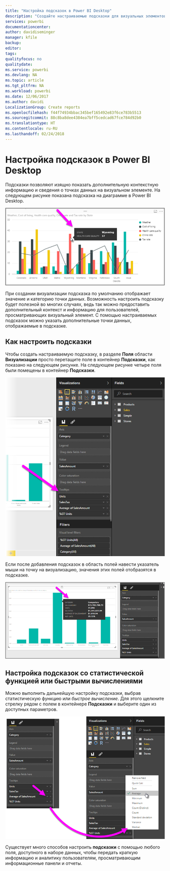 ```yaml
---
title: "Настройка подсказок в Power BI Desktop"
description: "Создайте настраиваемые подсказки для визуальных элементов с помощью перетаскивания."
services: powerbi
documentationcenter: 
author: davidiseminger
manager: kfile
backup: 
editor: 
tags: 
qualityfocus: no
qualitydate: 
ms.service: powerbi
ms.devlang: NA
ms.topic: article
ms.tgt_pltfrm: NA
ms.workload: powerbi
ms.date: 12/06/2017
ms.author: davidi
LocalizationGroup: Create reports
ms.openlocfilehash: f44f74934bbac345bef165492e83f6ce783b5513
ms.sourcegitcommit: 88c8ba8dee4384ea7bff5cedcad67fce784d92b0
ms.translationtype: HT
ms.contentlocale: ru-RU
ms.lasthandoff: 02/24/2018
---
```

# <a name="customizing-tooltips-in-power-bi-desktop"></a>Настройка подсказок в Power BI Desktop
Подсказки позволяют изящно показать дополнительную контекстную информацию и сведения о точках данных на визуальном элементе. На следующем рисунке показана подсказка на диаграмме в Power BI Desktop.

![](media/desktop-custom-tooltips/custom-tooltips_1.png)

При создании визуализации подсказка по умолчанию отображает значение и категорию точки данных. Возможность настроить подсказку будет полезной во многих случаях, ведь так можно предоставить дополнительный контекст и информацию для пользователей, просматривающих визуальный элемент. С помощью настраиваемых подсказок можно указать дополнительные точки данных, отображаемые в подсказке.

## <a name="how-to-customize-tooltips"></a>Как настроить подсказки
Чтобы создать настраиваемую подсказку, в разделе **Поля** области **Визуализации** просто перетащите поле в контейнер **Подсказки**, как показано на следующем рисунке. На следующем рисунке четыре поля были помещены в контейнер **Подсказки**.

![](media/desktop-custom-tooltips/custom-tooltips_2.png)

Если после добавления подсказок в область полей навести указатель мыши на точку на визуализацию, значения этих полей отобразятся в подсказке.

![](media/desktop-custom-tooltips/custom-tooltips_3.png)

## <a name="customizing-tooltips-with-aggregation-or-quick-calcs"></a>Настройка подсказок со статистической функцией или быстрыми вычислениями
Можно выполнить дальнейшую настройку подсказки, выбрав статистическую функцию или *быстрое вычисление*. Для этого щелкните стрелку рядом с полем в контейнере **Подсказки** и выберите один из доступных параметров.

![](media/desktop-custom-tooltips/custom-tooltips_4.png)

Существует много способов настроить **подсказки** с помощью любого поля, доступного в наборе данных, чтобы передать краткую информацию и аналитику пользователям, просматривающим информационные панели и отчеты.

